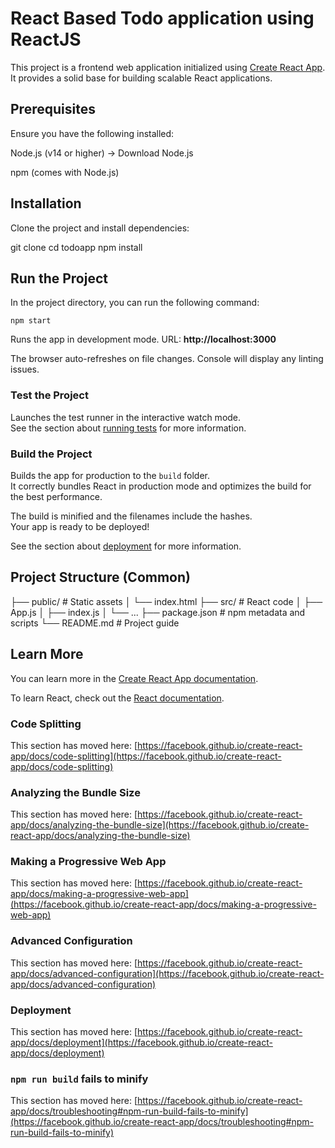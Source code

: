 # React Based Todo application using ReactJS
This project is a frontend web application initialized using [Create React App](https://github.com/facebook/create-react-app). It provides a solid base for building scalable React applications.

## Prerequisites
Ensure you have the following installed:

Node.js (v14 or higher) → Download Node.js

npm (comes with Node.js)

## Installation
Clone the project and install dependencies:

git clone [<your-repo-url>](https://github.com/sureshvel002/todoapp.git)
cd todoapp
npm install

## Run the Project
In the project directory, you can run the following command:

`npm start`

Runs the app in development mode.
URL: **http://localhost:3000**

The browser auto-refreshes on file changes.
Console will display any linting issues.

### Test the Project

Launches the test runner in the interactive watch mode.\
See the section about [running tests](https://facebook.github.io/create-react-app/docs/running-tests) for more information.

### Build the Project

Builds the app for production to the `build` folder.\
It correctly bundles React in production mode and optimizes the build for the best performance.

The build is minified and the filenames include the hashes.\
Your app is ready to be deployed!

See the section about [deployment](https://facebook.github.io/create-react-app/docs/deployment) for more information.

## Project Structure (Common)

├── public/               # Static assets
│   └── index.html
├── src/                  # React code
│   ├── App.js
│   ├── index.js
│   └── ...
├── package.json          # npm metadata and scripts
└── README.md             # Project guide

## Learn More

You can learn more in the [Create React App documentation](https://facebook.github.io/create-react-app/docs/getting-started).

To learn React, check out the [React documentation](https://reactjs.org/).

### Code Splitting

This section has moved here: [https://facebook.github.io/create-react-app/docs/code-splitting](https://facebook.github.io/create-react-app/docs/code-splitting)

### Analyzing the Bundle Size

This section has moved here: [https://facebook.github.io/create-react-app/docs/analyzing-the-bundle-size](https://facebook.github.io/create-react-app/docs/analyzing-the-bundle-size)

### Making a Progressive Web App

This section has moved here: [https://facebook.github.io/create-react-app/docs/making-a-progressive-web-app](https://facebook.github.io/create-react-app/docs/making-a-progressive-web-app)

### Advanced Configuration

This section has moved here: [https://facebook.github.io/create-react-app/docs/advanced-configuration](https://facebook.github.io/create-react-app/docs/advanced-configuration)

### Deployment

This section has moved here: [https://facebook.github.io/create-react-app/docs/deployment](https://facebook.github.io/create-react-app/docs/deployment)

### `npm run build` fails to minify

This section has moved here: [https://facebook.github.io/create-react-app/docs/troubleshooting#npm-run-build-fails-to-minify](https://facebook.github.io/create-react-app/docs/troubleshooting#npm-run-build-fails-to-minify)
